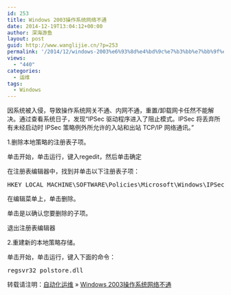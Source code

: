 ```yaml
---
id: 253
title: Windows 2003操作系统网络不通
date: 2014-12-19T13:04:12+00:00
author: 深海游鱼
layout: post
guid: http://www.wanglijie.cn/?p=253
permalink: '/2014/12/windows-2003%e6%93%8d%e4%bd%9c%e7%b3%bb%e7%bb%9f%e7%bd%91%e7%bb%9c%e4%b8%8d%e9%80%9a.html'
views:
  - "440"
categories:
  - 运维
tags:
  - Windows  
---
```

因系统被入侵，导致操作系统网关不通、内网不通，重置/卸载网卡任然不能解决。通过查看系统日子，发现“IPSec 驱动程序进入了阻止模式。IPSec 将丢弃所有未经启动时 IPSec 策略例外所允许的入站和出站 TCP/IP 网络通讯。”
  
1.删除本地策略的注册表子项。
  
单击开始，单击运行，键入regedit，然后单击确定
  
在注册表编辑器中，找到并单击以下注册表子项：

<pre class="prettyprint linenums" >HKEY_LOCAL_MACHINE\SOFTWARE\Policies\Microsoft\Windows\IPSec\Policy\Local
</pre>

在编辑菜单上，单击删除。
  
单击是以确认您要删除的子项。
  
退出注册表编辑器

2.重建新的本地策略存储。
  
单击开始，单击运行，键入下面的命令：

<pre class="prettyprint linenums" >regsvr32 polstore.dll
</pre>

转载请注明：[自动化运维](http://www.wanglijie.cn) &raquo; [Windows 2003操作系统网络不通](http://www.wanglijie.cn/2014/12/windows-2003%e6%93%8d%e4%bd%9c%e7%b3%bb%e7%bb%9f%e7%bd%91%e7%bb%9c%e4%b8%8d%e9%80%9a.html)